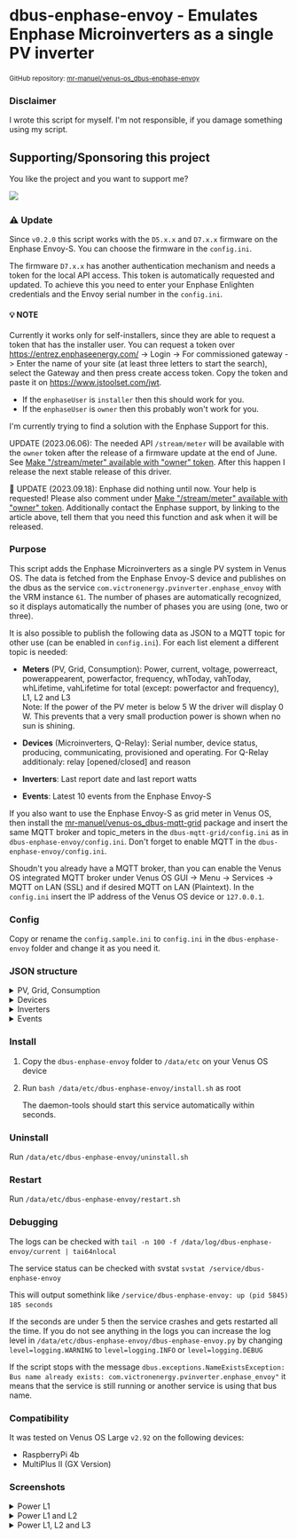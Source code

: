 # dbus-enphase-envoy - Emulates Enphase Microinverters as a single PV inverter

<small>GitHub repository: [mr-manuel/venus-os_dbus-enphase-envoy](https://github.com/mr-manuel/venus-os_dbus-enphase-envoy)</small>

### Disclaimer

I wrote this script for myself. I'm not responsible, if you damage something using my script.


## Supporting/Sponsoring this project

You like the project and you want to support me?

[<img src="https://github.md0.eu/uploads/donate-button.svg" height="50">](https://www.paypal.com/donate/?hosted_button_id=3NEVZBDM5KABW)


### ⚠️ Update

Since `v0.2.0` this script works with the `D5.x.x` and `D7.x.x` firmware on the Enphase Envoy-S. You can choose the firmware in the `config.ini`.

The firmware `D7.x.x` has another authentication mechanism and needs a token for the local API access. This token is automatically requested and updated. To achieve this you need to enter your Enphase Enlighten credentials and the Envoy serial number in the `config.ini`.

#### 💡 NOTE

Currently it works only for self-installers, since they are able to request a token that has the installer user. You can request a token over https://entrez.enphaseenergy.com/ -> Login -> For commissioned gateway -> Enter the name of your site (at least three letters to start the search), select the Gateway and then press create access token. Copy the token and paste it on https://www.jstoolset.com/jwt.

* If the `enphaseUser` is `installer` then this should work for you.
* If the `enphaseUser` is `owner` then this probably won't work for you.

I'm currently trying to find a solution with the Enphase Support for this.

UPDATE (2023.06.06): The needed API `/stream/meter` will be available with the `owner` token after the release of a firmware update at the end of June. See [Make "/stream/meter" available with "owner" token](https://support.enphase.com/s/question/0D53m00009CewmJCAR/make-streammeter-available-with-owner-token). After this happen I release the next stable release of this driver.

🚨 UPDATE (2023.09.18): Enphase did nothing until now. Your help is requested! Please also comment under [Make "/stream/meter" available with "owner" token](https://support.enphase.com/s/question/0D53m00009CewmJCAR/make-streammeter-available-with-owner-token). Additionally contact the Enphase support, by linking to the article above, tell them that you need this function and ask when it will be released.

### Purpose

This script adds the Enphase Microinverters as a single PV system in Venus OS. The data is fetched from the Enphase Envoy-S device and publishes on the dbus as the service `com.victronenergy.pvinverter.enphase_envoy` with the VRM instance `61`. The number of phases are automatically recognized, so it displays automatically the number of phases you are using (one, two or three).

It is also possible to publish the following data as JSON to a MQTT topic for other use (can be enabled in `config.ini`). For each list element a different topic is needed:

* **Meters** (PV, Grid, Consumption): Power, current, voltage, powerreact, powerappearent, powerfactor, frequency, whToday, vahToday, whLifetime, vahLifetime for total (except: powerfactor and frequency), L1, L2 and L3<br>
Note: If the power of the PV meter is below 5 W the driver will display 0 W. This prevents that a very small production power is shown when no sun is shining.

* **Devices** (Microinverters, Q-Relay): Serial number, device status, producing, communicating, provisioned and operating. For Q-Relay additionaly: relay [opened/closed] and reason

* **Inverters**: Last report date and last report watts

* **Events**: Latest 10 events from the Enphase Envoy-S


If you also want to use the Enphase Envoy-S as grid meter in Venus OS, then install the [mr-manuel/venus-os_dbus-mqtt-grid](https://github.com/mr-manuel/venus-os_dbus-mqtt-grid) package and insert the same MQTT broker and topic_meters in the `dbus-mqtt-grid/config.ini` as in `dbus-enphase-envoy/config.ini`. Don't forget to enable MQTT in the `dbus-enphase-envoy/config.ini`.

Shoudn't you already have a MQTT broker, than you can enable the Venus OS integrated MQTT broker under Venus OS GUI -> Menu -> Services -> MQTT on LAN (SSL) and if desired MQTT on LAN (Plaintext). In the `config.ini` insert the IP address of the Venus OS device or `127.0.0.1`.

### Config

Copy or rename the `config.sample.ini` to `config.ini` in the `dbus-enphase-envoy` folder and change it as you need it.


### JSON structure

<details><summary>PV, Grid, Consumption</summary>

```json
{
  "pv": {
    "L1": {
      "power": 0.000,
      "current": 0.000,
      "voltage": 0.000,
      "power_react": 0.00,
      "power_appearent": 0.000,
      "power_factor": 0.00,
      "frequency": 0,
      "whToday": 0.000,
      "vahToday": 0.000,
      "whLifetime": 0.000,
      "vahLifetime": 0.000
    },
    "L2": {
      "power": 0.000,
      "current": 0.000,
      "voltage": 0.000,
      "power_react": 0.00,
      "power_appearent": 0.000,
      "power_factor": 0.00,
      "frequency": 0,
      "whToday": 0.000,
      "vahToday": 0.000,
      "whLifetime": 0.000,
      "vahLifetime": 0.000
    },
    "L3": {
      "power": 0.000,
      "current": 0.000,
      "voltage": 0.000,
      "power_react": 0.00,
      "power_appearent": 0.000,
      "power_factor": 0.00,
      "frequency": 0,
      "whToday": 0.000,
      "vahToday": 0.000,
      "whLifetime": 0.000,
      "vahLifetime": 0.000
    },
    "power": 0.000,
    "current": 0.000,
    "voltage": 0.000,
    "power_react": 0.00,
    "power_appearent": 0.000,
    "whToday": 0.000,
    "vahToday": 0.000,
    "whLifetime": 0.000,
    "vahLifetime": 0.000
  },
  "grid": {
    "L1": {
      "power": 0.000,
      "current": 0.000,
      "voltage": 0.000,
      "power_react": 0.00,
      "power_appearent": 0.000,
      "power_factor": 0.00,
      "frequency": 0,
      "whToday": 0.000,
      "vahToday": 0.000,
      "whLifetime": 0.000,
      "vahLifetime": 0.000
    },
    "L2": {
      "power": 0.000,
      "current": 0.000,
      "voltage": 0.000,
      "power_react": 0.00,
      "power_appearent": 0.000,
      "power_factor": 0.00,
      "frequency": 0,
      "whToday": 0.000,
      "vahToday": 0.000,
      "whLifetime": 0.000,
      "vahLifetime": 0.000
    },
    "L3": {
      "power": 0.000,
      "current": 0.000,
      "voltage": 0.000,
      "power_react": 0.00,
      "power_appearent": 0.000,
      "power_factor": 0.00,
      "frequency": 0,
      "whToday": 0.000,
      "vahToday": 0.000,
      "whLifetime": 0.000,
      "vahLifetime": 0.000
    },
    "power": 0.000,
    "current": 0.000,
    "voltage": 0.000,
    "power_react": 0.00,
    "power_appearent": 0.000,
    "whToday": 0.000,
    "vahToday": 0.000,
    "whLifetime": 0.000,
    "vahLifetime": 0.000
  },
  "consumption": {
    "L1": {
      "power": 0.000,
      "current": 0.000,
      "voltage": 0.000,
      "power_react": 0.00,
      "power_appearent": 0.000,
      "power_factor": 0.00,
      "frequency": 0,
      "whToday": 0.000,
      "vahToday": 0.000,
      "whLifetime": 0.000,
      "vahLifetime": 0.000
    },
    "L2": {
      "power": 0.000,
      "current": 0.000,
      "voltage": 0.000,
      "power_react": 0.00,
      "power_appearent": 0.000,
      "power_factor": 0.00,
      "frequency": 0,
      "whToday": 0.000,
      "vahToday": 0.000,
      "whLifetime": 0.000,
      "vahLifetime": 0.000
    },
    "L3": {
      "power": 0.000,
      "current": 0.000,
      "voltage": 0.000,
      "power_react": 0.00,
      "power_appearent": 0.000,
      "power_factor": 0.00,
      "frequency": 0,
      "whToday": 0.000,
      "vahToday": 0.000,
      "whLifetime": 0.000,
      "vahLifetime": 0.000
    },
    "power": 0.000,
    "current": 0.000,
    "voltage": 0.000,
    "power_react": 0.00,
    "power_appearent": 0.000,
    "whToday": 0.000,
    "vahToday": 0.000,
    "whLifetime": 0.000,
    "vahLifetime": 0.000
  }
}
```
</details>

<details><summary>Devices</summary>

```json
{
  "inverters": {
    "122000000001": {
      "status": [
        "envoy.global.ok"
      ],
      "producing": true,
      "communicating": true,
      "provisioned": true,
      "operating": true
    },
    "122000000002": {
      "status": [
        "envoy.global.ok"
      ],
      "producing": true,
      "communicating": true,
      "provisioned": true,
      "operating": true
    },
    "122000000003": {
      "status": [
        "envoy.global.ok"
      ],
      "producing": true,
      "communicating": true,
      "provisioned": true,
      "operating": true
    }
  },
  "batteries": {},
  "relais": {
    "122100000001": {
      "status": [
        "envoy.global.ok"
      ],
      "producing": false,
      "communicating": true,
      "provisioned": true,
      "operating": true,
      "relay": "closed",
      "reason": "ok"
    }
  }
}
```
</details>

<details><summary>Inverters</summary>

```json
{
  "122000000001": {
    "lastReportDate": 1667471311,
    "lastReportWatts": 50
  },
  "122000000002": {
    "lastReportDate": 1667471311,
    "lastReportWatts": 60
  },
  "122000000003": {
    "lastReportDate": 1667471311,
    "lastReportWatts": 70
  }
}
```
</details>

<details><summary>Events</summary>

```json
{
  "3015": {
    "message": "Microinverter failed to report: Set",
    "serialNumber": "122000000001",
    "type": "pcu ",
    "datetime": "Wed Nov 02, 2022 04:53 PM CET"
  },
  "3016": {
    "message": "Microinverter failed to report: Clear",
    "serialNumber": "122000000002",
    "type": "pcu ",
    "datetime": "Wed Nov 02, 2022 04:54 PM CET"
  },
  "3017": {
    "message": "Microinverter failed to report: Set",
    "serialNumber": "122000000002",
    "type": "pcu ",
    "datetime": "Wed Nov 02, 2022 04:54 PM CET"
  },
  "3018": {
    "message": "Microinverter failed to report: Clear",
    "serialNumber": "122000000002",
    "type": "pcu ",
    "datetime": "Thu Nov 03, 2022 07:12 AM CET"
  },
  "3019": {
    "message": "Microinverter failed to report: Clear",
    "serialNumber": "122000000001",
    "type": "pcu ",
    "datetime": "Thu Nov 03, 2022 07:12 AM CET"
  },
  "3020": {
    "message": "Power On Reset",
    "serialNumber": "122000000002",
    "type": "pcu ",
    "datetime": "Thu Nov 03, 2022 07:12 AM CET"
  },
  "3021": {
    "message": "DC Voltage Too Low: Clear",
    "serialNumber": "122000000001",
    "type": "pcu channel 1",
    "datetime": "Thu Nov 03, 2022 07:42 AM CET"
  },
  "3022": {
    "message": "Power On Reset",
    "serialNumber": "122000000001",
    "type": "pcu ",
    "datetime": "Thu Nov 03, 2022 07:12 AM CET"
  },
  "3023": {
    "message": "DC Power Too Low: Clear",
    "serialNumber": "122000000002",
    "type": "pcu ",
    "datetime": "Thu Nov 03, 2022 08:01 AM CET"
  },
  "3024": {
    "message": "DC Power Too Low: Clear",
    "serialNumber": "122000000001",
    "type": "pcu ",
    "datetime": "Thu Nov 03, 2022 08:00 AM CET"
  }
}
```
</details>


### Install

1. Copy the `dbus-enphase-envoy` folder to `/data/etc` on your Venus OS device

2. Run `bash /data/etc/dbus-enphase-envoy/install.sh` as root

   The daemon-tools should start this service automatically within seconds.

### Uninstall

Run `/data/etc/dbus-enphase-envoy/uninstall.sh`

### Restart

Run `/data/etc/dbus-enphase-envoy/restart.sh`

### Debugging

The logs can be checked with `tail -n 100 -f /data/log/dbus-enphase-envoy/current | tai64nlocal`

The service status can be checked with svstat `svstat /service/dbus-enphase-envoy`

This will output somethink like `/service/dbus-enphase-envoy: up (pid 5845) 185 seconds`

If the seconds are under 5 then the service crashes and gets restarted all the time. If you do not see anything in the logs you can increase the log level in `/data/etc/dbus-enphase-envoy/dbus-enphase-envoy.py` by changing `level=logging.WARNING` to `level=logging.INFO` or `level=logging.DEBUG`

If the script stops with the message `dbus.exceptions.NameExistsException: Bus name already exists: com.victronenergy.pvinverter.enphase_envoy"` it means that the service is still running or another service is using that bus name.

### Compatibility

It was tested on Venus OS Large `v2.92` on the following devices:

* RaspberryPi 4b
* MultiPlus II (GX Version)

### Screenshots

<details><summary>Power L1</summary>

![Pv power L1 - pages](/screenshots/pv_power_L1_pages.png)
![Pv power L1 - device list](/screenshots/pv_power_L1_device-list.png)
![Pv power L1 - device list - enphase envoy 1](/screenshots/pv_power_L1_device-list_enphase-envoy-1.png)
![Pv power L1 - device list - enphase envoy 2](/screenshots/pv_power_L1_device-list_enphase-envoy-2.png)

</details>

<details><summary>Power L1 and L2</summary>

![Pv power L1, L2 - pages](/screenshots/pv_power_L2_L1_pages.png)
![Pv power L1, L2 - device list](/screenshots/pv_power_L2_L1_device-list.png)
![Pv power L1, L2 - device list - enphase envoy 1](/screenshots/pv_power_L2_L1_device-list_enphase-envoy-1.png)
![Pv power L1, L2 - device list - enphase envoy 2](/screenshots/pv_power_L2_L1_device-list_enphase-envoy-2.png)

</details>

<details><summary>Power L1, L2 and L3</summary>

![Pv power L1, L2, L3 - pages](/screenshots/pv_power_L3_L2_L1_pages.png)
![Pv power L1, L2, L3 - device list](/screenshots/pv_power_L3_L2_L1_device-list.png)
![Pv power L1, L2, L3 - device list - enphase envoy 1](/screenshots/pv_power_L3_L2_L1_device-list_enphase-envoy-1.png)
![Pv power L1, L2, L3 - device list - enphase envoy 2](/screenshots/pv_power_L3_L2_L1_device-list_enphase-envoy-2.png)

</details>
